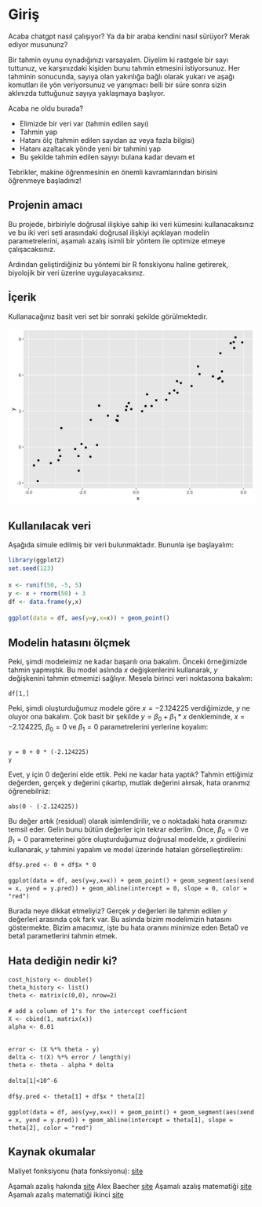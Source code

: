 # Giriş

Acaba chatgpt nasıl çalışıyor? Ya da bir araba kendini nasıl sürüyor? Merak ediyor musununz?

Bir tahmin oyunu oynadığınızı varsayalım. Diyelim ki rastgele bir sayı tuttunuz, ve karşınızdaki kişiden bunu tahmin etmesini istiyorsunuz. Her tahminin sonucunda, sayıya olan yakınlığa bağlı olarak yukarı ve aşağı komutları ile yön veriyorsunuz ve yarışmacı belli bir süre sonra sizin aklınızda tuttuğunuz sayıya yaklaşmaya başlıyor.

Acaba ne oldu burada? 

+ Elimizde bir veri var (tahmin edilen sayı)
+ Tahmin yap 
+ Hatanı ölç (tahmin edilen sayıdan az veya fazla bilgisi)
+ Hatanı azaltacak yönde yeni bir tahmini yap
+ Bu şekilde tahmin edilen sayıyı bulana kadar devam et

Tebrikler, makine öğrenmesinin en önemli kavramlarından birisini öğrenmeye başladınız! 

## Projenin amacı

Bu projede, birbiriyle doğrusal ilişkiye sahip iki veri kümesini kullanacaksınız ve bu iki veri seti arasındaki doğrusal ilişkiyi açıklayan modelin parametrelerini, aşamalı azalış isimli bir yöntem ile optimize etmeye çalışacaksınız. 

Ardından geliştirdiğiniz bu yöntemi bir R fonskiyonu haline getirerek, biyolojik bir veri üzerine uygulayacaksınız.

## İçerik

Kullanacağınız basit veri set bir sonraki şekilde görülmektedir.

![Kullanılacak Veri Seti](fig1.png)

## Kullanılacak veri

Aşağıda simule edilmiş bir veri bulunmaktadır. Bununla işe başlayalım:

```R
library(ggplot2)
set.seed(123)

x <- runif(50, -5, 5)
y <- x + rnorm(50) + 3
df <- data.frame(y,x)

ggplot(data = df, aes(y=y,x=x)) + geom_point()
```

## Modelin hatasını ölçmek

Peki, şimdi modeleimiz ne kadar başarılı ona bakalım. Önceki örneğimizde tahmin yapmıştık. Bu model aslında $x$ değişkenlerini kullanarak, $y$ değişkenini tahmin etmemizi sağlıyır. Mesela birinci veri noktasona bakalım:

```{r}
df[1,]
```

Peki, şimdi oluşturduğumuz modele göre $x=-2.124225$ verdiğimizde, $y$ ne oluyor ona bakalım. Çok basit bir şekilde $y = \beta_{0} + \beta_{1}*x$ denkleminde, $x=-2.124225$, $\beta_{0} = 0$ ve $\beta_{1} = 0$  parametrelerini yerlerine koyalım:

```{r}

y = 0 + 0 * (-2.124225)
y
```

Evet, y için 0 değerini elde ettik. Peki ne kadar hata yaptık? Tahmin ettiğimiz değerden, gerçek y değerini çıkartıp, mutlak değerini alırsak, hata oranımız öğrenebilriiz:

```{r}
abs(0 - (-2.124225))
```

Bu değer artık (residual) olarak isimlendirilir, ve o noktadaki hata oranımızı temsil eder. Gelin bunu bütün değerler için tekrar ederlim. Önce,  $\beta_{0} = 0$ ve $\beta_{1} = 0$ parameterinei göre oluşturduğumuz doğrusal modelde, $x$ girdilerini kullanarak, $y$ tahmini yapalım ve model üzerinde hataları görselleştirelim:

```{r}
df$y.pred <- 0 + df$x * 0

ggplot(data = df, aes(y=y,x=x)) + geom_point() + geom_segment(aes(xend = x, yend = y.pred)) + geom_abline(intercept = 0, slope = 0, color = "red") 
```

Burada neye dikkat etmeliyiz? Gerçek $y$ değerleri ile tahmin edilen $y$ değerleri arasında çok fark var. Bu aslında bizim modelimizin hatasını göstermekte. Bizim amacımız, işte bu hata oranını minimize eden Beta0 ve beta1 parametlerini tahmin etmek.

## Hata dediğin nedir ki?

```{r}
cost_history <- double()
theta_history <- list()
theta <- matrix(c(0,0), nrow=2)

# add a column of 1's for the intercept coefficient
X <- cbind(1, matrix(x))
alpha <- 0.01

```

```{r}

error <- (X %*% theta - y)
delta <- t(X) %*% error / length(y)
theta <- theta - alpha * delta

delta[1]<10^-6

df$y.pred <- theta[1] + df$x * theta[2]

ggplot(data = df, aes(y=y,x=x)) + geom_point() + geom_segment(aes(xend = x, yend = y.pred)) + geom_abline(intercept = theta[1], slope = theta[2], color = "red")
```


## Kaynak okumalar

Maliyet fonksiyonu (hata fonksiyonu): [site](https://www.kdnuggets.com/2020/05/5-concepts-gradient-descent-cost-function.html)

Aşamalı azalış hakında [site](https://analyticslearn.com/gradient-descent-derivation)
Alex Baecher [site](https://www.alexbaecher.com/post/gradient-descent/)
Aşamalı azalış matematiği [site](https://towardsdatascience.com/understanding-the-mathematics-behind-gradient-descent-dde5dc9be06e)
Aşamalı azalış matematiği ikinci [site](https://mccormickml.com/2014/03/04/gradient-descent-derivation/)

